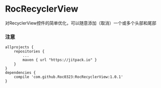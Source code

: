 # RocRecyclerView
对RecyclerView控件的简单优化，可以随意添加（取消）一个或多个头部和尾部</br>

### 注意</br>

    allprojects {
        repositories {
            ...
            maven { url "https://jitpack.io" }
        }
    }
    dependencies {
        compile 'com.github.Roc0323:RocRecyclerView:1.0.1'
    }

